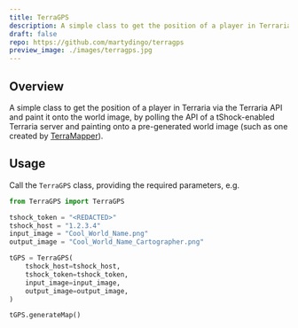 ```yaml
---
title: TerraGPS
description: A simple class to get the position of a player in Terraria via the Terraria API and paint it onto the world image, by polling the API of a tShock-enabled Terraria server and painting onto a pre-generated world image (such as one created by TerraMapper).
draft: false
repo: https://github.com/martydingo/terragps
preview_image: ./images/terragps.jpg
---
```

## Overview 

A simple class to get the position of a player in Terraria via the Terraria API and paint it onto the world image, by polling the API of a tShock-enabled Terraria server and painting onto a pre-generated world image (such as one created by [TerraMapper](https://github.com/martydingo/TerraMapper)).

## Usage

Call the `TerraGPS` class, providing the required parameters, e.g.

```python
from TerraGPS import TerraGPS

tshock_token = "<REDACTED>"
tshock_host = "1.2.3.4"
input_image = "Cool_World_Name.png"
output_image = "Cool_World_Name_Cartographer.png"

tGPS = TerraGPS(
    tshock_host=tshock_host,
    tshock_token=tshock_token,
    input_image=input_image,
    output_image=output_image,
)

tGPS.generateMap()
```